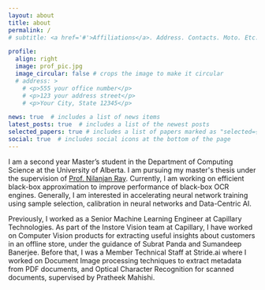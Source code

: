 ```yaml
---
layout: about
title: about
permalink: /
# subtitle: <a href='#'>Affiliations</a>. Address. Contacts. Moto. Etc.

profile:
  align: right
  image: prof_pic.jpg
  image_circular: false # crops the image to make it circular
  # address: >
    # <p>555 your office number</p>
    # <p>123 your address street</p>
    # <p>Your City, State 12345</p>

news: true  # includes a list of news items
latest_posts: true  # includes a list of the newest posts
selected_papers: true # includes a list of papers marked as "selected={true}"
social: true  # includes social icons at the bottom of the page
---
```


I am a second year Master’s student in the Department of Computing Science at the University of Alberta. I am pursuing my master's thesis under the supervision of [Prof. Nilanjan Ray](https://webdocs.cs.ualberta.ca/~nray1/). Currently, I am working on efficient black-box approximation to improve performance of black-box OCR engines. Generally, I am interested in accelerating neural network training using sample selection, calibration in neural networks and Data-Centric AI. 

Previously, I worked as a Senior Machine Learning Engineer at Capillary Technologies. As part of the Instore Vision team at Capillary, I have worked on Computer Vision products for extracting useful insights about customers in an offline store, under the guidance of Subrat Panda and Sumandeep Banerjee. Before that, I was a Member Technical Staff at Stride.ai where I worked on Document Image processing techniques to extract metadata from PDF documents, and Optical Character Recognition for scanned documents, supervised by Pratheek Mahishi.

